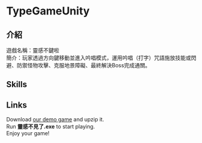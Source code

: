 # TypeGameUnity #  

## 介紹 
遊戲名稱：靈感不鍵啦  
簡介：玩家透過方向鍵移動並進入吟唱模式，運用吟唱（打字）咒語施放技能或閃避、防禦怪物攻擊、克服地景障礙、最終解決Boss完成通關。  
  
## Skills


## Links
Download [our demo game](https://mega.nz/file/oK8gVBjT#zjQs_cggB639qDIuYKD_0kan9DAQkZTPkITH8RqhtkM) and upzip it.  
Run **靈感不見了.exe**  to start playing.  
Enjoy your game!
